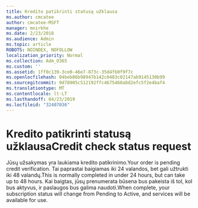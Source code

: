 ```yaml
---
title: Kredito patikrinti statusą užklausa
ms.author: cmcatee
author: cmcatee-MSFT
manager: mnirkhe
ms.date: 2/23/2018
ms.audience: Admin
ms.topic: article
ROBOTS: NOINDEX, NOFOLLOW
localization_priority: Normal
ms.collection: Adm_O365
ms.custom: ''
ms.assetid: 1ff0c139-3ce0-46e7-873c-35d4f60f9f7c
ms.openlocfilehash: 04beb86b98947b142c0483c02147ab9145130b99
ms.sourcegitcommit: 9d78905c512192ffc4675468abd2efc5f2e4baf4
ms.translationtype: MT
ms.contentlocale: lt-LT
ms.lasthandoff: 04/23/2019
ms.locfileid: "32407036"
---
```

# <a name="credit-check-status-request"></a><span data-ttu-id="9f640-102">Kredito patikrinti statusą užklausa</span><span class="sxs-lookup"><span data-stu-id="9f640-102">Credit check status request</span></span>

<span data-ttu-id="9f640-103">Jūsų užsakymas yra laukiama kredito patikrinimo.</span><span class="sxs-lookup"><span data-stu-id="9f640-103">Your order is pending credit verification.</span></span> <span data-ttu-id="9f640-104">Tai paprastai baigiamas iki 24 valandos, bet gali užtrukti iki 48 valandų.</span><span class="sxs-lookup"><span data-stu-id="9f640-104">This is normally completed in under 24 hours, but can take up to 48 hours.</span></span> <span data-ttu-id="9f640-105">Kai baigtas, jūsų prenumerata būsena bus pakeista iš tol, kol bus aktyvus, ir paslaugos bus galima naudoti.</span><span class="sxs-lookup"><span data-stu-id="9f640-105">When complete, your subscription status will change from Pending to Active, and services will be available for use.</span></span>
  

